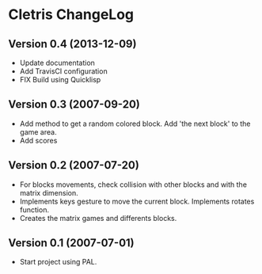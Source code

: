 Cletris ChangeLog
=================

Version 0.4 (2013-12-09)
------------------------

- Update documentation
- Add TravisCI configuration
- FIX Build using Quicklisp

Version 0.3 (2007-09-20)
------------------------

- Add method to get a random colored block. Add 'the next block' to
the game area.
- Add scores

Version 0.2 (2007-07-20)
------------------------

- For blocks movements, check collision with other blocks and with
the matrix dimension.
- Implements keys gesture to move the current block.  Implements
rotates function.
- Creates the matrix games and differents blocks.

Version 0.1 (2007-07-01)
------------------------

- Start project using PAL.
